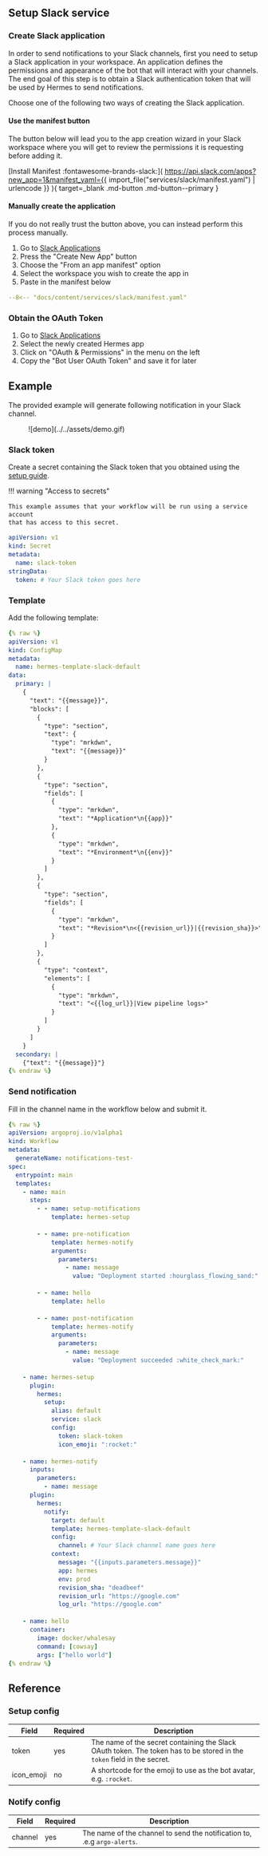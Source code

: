 ## Setup Slack service

### Create Slack application

In order to send notifications to your Slack channels, first you need to setup
a Slack application in your workspace. An application defines the permissions
and appearance of the bot that will interact with your channels. The end goal
of this step is to obtain a Slack authentication token that will be used by
Hermes to send notifications.

Choose one of the following two ways of creating the Slack application.

#### Use the manifest button

The button below will lead you to the app creation wizard in your Slack
workspace where you will get to review the permissions it is requesting before
adding it.

[Install Manifest :fontawesome-brands-slack:](
  https://api.slack.com/apps?new_app=1&manifest_yaml={{ import_file("services/slack/manifest.yaml") | urlencode }}
){ target=_blank .md-button .md-button--primary }

#### Manually create the application

If you do not really trust the button above, you can instead perform this
process manually.

1. Go to [Slack Applications](https://api.slack.com/apps)
2. Press the "Create New App" button
3. Choose the "From an app manifest" option
4. Select the workspace you wish to create the app in
5. Paste in the manifest below

```yaml title="manifest.yaml"
--8<-- "docs/content/services/slack/manifest.yaml"
```

### Obtain the OAuth Token

1. Go to [Slack Applications](https://api.slack.com/apps)
2. Select the newly created Hermes app
3. Click on "OAuth & Permissions" in the menu on the left
4. Copy the "Bot User OAuth Token" and save it for later

## Example

The provided example will generate following notification in your Slack channel.

<figure markdown>
  ![demo](../../assets/demo.gif)
</figure>

### Slack token

Create a secret containing the Slack token that you obtained using the [setup
guide](#obtain-the-oauth-token).

!!! warning "Access to secrets"

    This example assumes that your workflow will be run using a service account
    that has access to this secret.

```yaml
apiVersion: v1
kind: Secret
metadata:
  name: slack-token
stringData:
  token: # Your Slack token goes here
```

### Template

Add the following template:

```yaml
{% raw %}
apiVersion: v1
kind: ConfigMap
metadata:
  name: hermes-template-slack-default
data:
  primary: |
    {
      "text": "{{message}}",
      "blocks": [
        {
          "type": "section",
          "text": {
            "type": "mrkdwn",
            "text": "{{message}}"
          }
        },
        {
          "type": "section",
          "fields": [
            {
              "type": "mrkdwn",
              "text": "*Application*\n{{app}}"
            },
            {
              "type": "mrkdwn",
              "text": "*Environment*\n{{env}}"
            }
          ]
        },
        {
          "type": "section",
          "fields": [
            {
              "type": "mrkdwn",
              "text": "*Revision*\n<{{revision_url}}|{{revision_sha}}>"
            }
          ]
        },
        {
          "type": "context",
          "elements": [
            {
              "type": "mrkdwn",
              "text": "<{{log_url}}|View pipeline logs>"
            }
          ]
        }
      ]
    }
  secondary: |
    {"text": "{{message}}"}
{% endraw %}
```

### Send notification

Fill in the channel name in the workflow below and submit it.

```yaml
{% raw %}
apiVersion: argoproj.io/v1alpha1
kind: Workflow
metadata:
  generateName: notifications-test-
spec:
  entrypoint: main
  templates:
    - name: main
      steps:
        - - name: setup-notifications
            template: hermes-setup

        - - name: pre-notification
            template: hermes-notify
            arguments:
              parameters:
                - name: message
                  value: "Deployment started :hourglass_flowing_sand:"

        - - name: hello
            template: hello

        - - name: post-notification
            template: hermes-notify
            arguments:
              parameters:
                - name: message
                  value: "Deployment succeeded :white_check_mark:"

    - name: hermes-setup
      plugin:
        hermes:
          setup:
            alias: default
            service: slack
            config:
              token: slack-token
              icon_emoji: ":rocket:"

    - name: hermes-notify
      inputs:
        parameters:
          - name: message
      plugin:
        hermes:
          notify:
            target: default
            template: hermes-template-slack-default
            config:
              channel: # Your Slack channel name goes here
            context:
              message: "{{inputs.parameters.message}}"
              app: hermes
              env: prod
              revision_sha: "deadbeef"
              revision_url: "https://google.com"
              log_url: "https://google.com"

    - name: hello
      container:
        image: docker/whalesay
        command: [cowsay]
        args: ["hello world"]
{% endraw %}
```

## Reference

### Setup config


| Field | Required | Description |
| - | - | - |
| token | yes | The name of the secret containing the Slack OAuth token. The token has to be stored in the `token` field in the secret. |
| icon_emoji | no | A shortcode for the emoji to use as the bot avatar, e.g. `:rocket`. |


### Notify config

| Field | Required | Description |
| - | - | - |
| channel | yes | The name of the channel to send the notification to, .e.g `argo-alerts`. |
